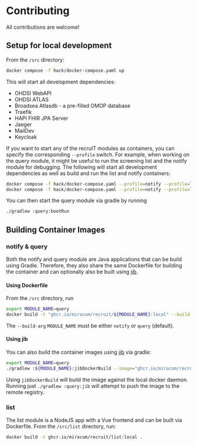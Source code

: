 # Contributing

All contributions are welcome!

## Setup for local development

From the `/src` directory:

```sh
docker compose -f hack/docker-compose.yaml up
```

This will start all development dependencies:

- OHDSI WebAPI
- OHDSI ATLAS
- Broadsea Atlasdb - a pre-filled OMOP database
- Traefik
- HAPI FHIR JPA Server
- Jaeger
- MailDev
- Keycloak

If you want to start any of the recruIT modules as containers, you can specify the corresponding `--profile` switch.
For example, when working on the query module, it might be useful to run the screening list and the notify module
for debugging. The following will start all development dependencies as well as build and run the list and notify containers:

```sh
docker compose -f hack/docker-compose.yaml --profile=notify --profile=list build
docker compose -f hack/docker-compose.yaml --profile=notify --profile=list up
```

You can then start the query module via gradle by running

```sh
./gradlew :query:bootRun
```

## Building Container Images

### notify & query

Both the notify and query module are Java applications that can be build using Gradle.
Therefore, they also share the same Dockerfile for building the container and can optionally
also be built using [jib](https://github.com/GoogleContainerTools/jib).

#### Using Dockerfile

From the `/src` directory, run

```sh
export MODULE_NAME=query
docker build -t "ghcr.io/miracum/recruit/${MODULE_NAME}:local" --build-arg=MODULE_NAME=${MODULE_NAME} .
```

The `--build-arg` `MODULE_NAME` must be either `notify` or `query` (default).

#### Using jib

You can also build the container images using [jib](https://github.com/GoogleContainerTools/jib) via gradle:

```sh
export MODULE_NAME=query
./gradlew :${MODULE_NAME}:jibDockerBuild --image="ghcr.io/miracum/recruit/${MODULE_NAME}:local"
```

Using `jibDockerBuild` will build the image against the local docker daemon. Running just `./gradlew :query:jib`
will attempt to push the image to the remote registry.

### list

The list module is a NodeJS app with a Vue frontend and can be built via Dockerfile.
From the `/src/list` directory, run:

```sh
docker build -t ghcr.io/miracum/recruit/list:local .
```
